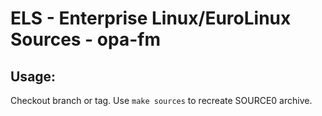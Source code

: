 # ELS - Enterprise Linux/EuroLinux Sources - opa-fm
 
## Usage:
  Checkout branch or tag. Use `make sources` to recreate  SOURCE0 archive.

